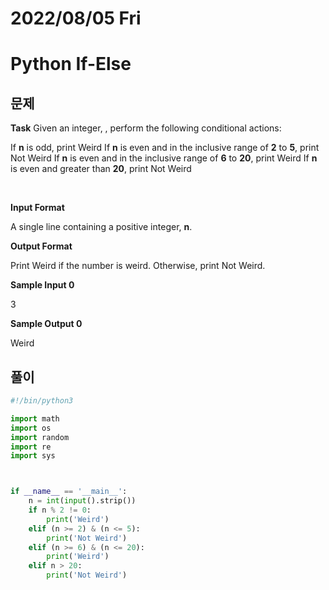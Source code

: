 # 2022/08/05 Fri

# Python If-Else

## 문제
**Task**
Given an integer, , perform the following conditional actions:

If **n** is odd, print Weird
If **n** is even and in the inclusive range of **2** to **5**, print Not Weird
If **n** is even and in the inclusive range of **6** to **20**, print Weird
If **n** is even and greater than **20**, print Not Weird

<br>

**Input Format**

A single line containing a positive integer, **n**.

**Output Format**

Print Weird if the number is weird. Otherwise, print Not Weird.

**Sample Input 0**

3

**Sample Output 0**

Weird

## 풀이
```python
#!/bin/python3

import math
import os
import random
import re
import sys



if __name__ == '__main__':
    n = int(input().strip())
    if n % 2 != 0:
        print('Weird')
    elif (n >= 2) & (n <= 5):
        print('Not Weird')
    elif (n >= 6) & (n <= 20):
        print('Weird')
    elif n > 20:
        print('Not Weird')
```
